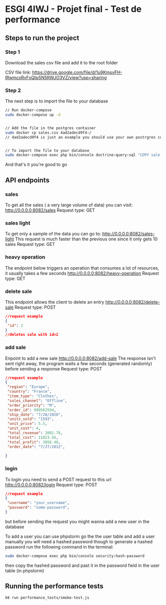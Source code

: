 # ESGI 4IWJ - Projet final - Test de performance

## Steps to run the project

### Step 1

Download the sales csv file and add it to the root folder

CSV file link: <https://drive.google.com/file/d/1u9KmsyFH-lRwmcxRvFxQtp5N5RWJO3VZ/view?usp=sharing>

### Step 2

The next step is to import the file to your database

```bash
// Run docker-compose
sudo docker-compose up -d


// Add the file in the postgres container
sudo docker cp sales.csv 4ad2adecd9f4:/
// 4ad2adecd9f4 is just an example you should use your own postrgres container ID


// To import the file to your database
sudo docker-compose exec php bin/console doctrine:query:sql "COPY sale(region, country, item_type, sales_channel, order_priority, order_date, order_id, ship_date, units_sold, unit_price, unit_cost, total_revenue, total_cost, total_profit, id) FROM '/sales.csv' DELIMITER ',' CSV HEADER;"
```

And that's it you're good to go

## API endpoints

### sales

To get all the sales ( a very large volume of data) you can visit:
<http://0.0.0.0:8082/sales>
Request type: GET

### sales light

To get only a sample of the data you can go to:
<http://0.0.0.0:8082/sales-light>
This request is much faster than the previous one since it only gets 10 sales
Request type: GET

### heavy operation

The endpoint below triggers an operation that consumes a lot of resources, it usually takes a few seconds
<http://0.0.0.0:8082/heavy-operation>
Request type: GET

### delete sale

This endpoint allows the client to delete an entry
<http://0.0.0.0:8082/delete-sale>
Request type: POST

```json
//request example
{
 "id": 2
}
//deletes sale with id=2 
```

### add sale

Enpoint to add a new sale
<http://0.0.0.0:8082/add-sale>
The response isn't sent right away, the program waits a few seconds (generated randomly) before sending a response
Request type: POST

```json
//request example
{
 "region": "Europe",
 "country": "France",
 "item_type": "Clothes",
 "sales_channel": "Offline",
 "order_priority": "M",
 "order_id": 999562594,
 "ship_date": "7/28/2020",
 "units_sold": "1593",
 "unit_price": 5.5,
 "unit_cost": 4,
 "total_revenue": 2001.78,
 "total_cost": 11023.56,
 "total_profit": 3856.48,
 "order_date": "7/27/2012",
 
}
```

### login

To login you need to send a POST request to this url
<http://0.0.0.0:8082/login>
Request type: POST

```json
//request example
{
 "username": "your_username",
 "password": "some-password",
}
```

but before sending the request you might wanna add a new user in the database

To add a user you can use phpstorm go the the user table and add a user manually
you will need a hashed password though
to generate a hashed password run the following command in the terminal:

```bash
sudo docker-compose exec php bin/console security:hash-password
```

then copy the hashed password and past it in the password field in the user table (in phpstorm)  

## Running the performance tests

```bash
k6 run performance_tests/smoke-test.js
```
